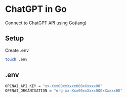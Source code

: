 # ChatGPT in Go

Connect to ChatGPT API using Go(lang)

## Setup

Create .env 

```bash
touch .env
```

## .env

```bash
OPENAI_API_KEY = "xx-Xxx00xxXxxx000xXxxxx00"
OPENAI_ORGANISATION = "org-xx-Xxx00xxXxxx000xXxxxx00"
```